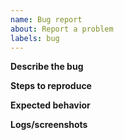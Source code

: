 ```yaml
---
name: Bug report
about: Report a problem
labels: bug
---
```


**Describe the bug**

**Steps to reproduce**

**Expected behavior**

**Logs/screenshots**
